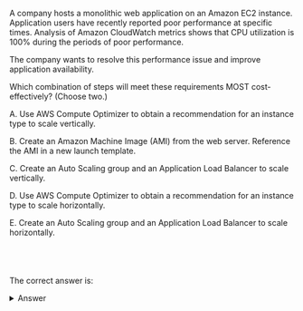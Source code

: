 A company hosts a monolithic web application on an Amazon EC2 instance. Application users have recently reported poor performance at specific times. Analysis of Amazon CloudWatch metrics shows that CPU utilization is 100% during the periods of poor performance.

The company wants to resolve this performance issue and improve application availability.

Which combination of steps will meet these requirements MOST cost-effectively? (Choose two.)

A. Use AWS Compute Optimizer to obtain a recommendation for an instance type to scale vertically.

B. Create an Amazon Machine Image (AMI) from the web server. Reference the AMI in a new launch template.

C. Create an Auto Scaling group and an Application Load Balancer to scale vertically.

D. Use AWS Compute Optimizer to obtain a recommendation for an instance type to scale horizontally.

E. Create an Auto Scaling group and an Application Load Balancer to scale horizontally.
\
\
\
\
\
The correct answer is:
<details markdown=1><summary markdown='span'>Answer</summary>
<b>B,E</b>
 
## Explanation
To address the performance issues of the monolithic web application and improve its availability, the company needs to consider both vertical scaling (increasing the instance size) and horizontal scaling (adding more instances to share the load). Here's how the options stack up:

### **Option A: Use AWS Compute Optimizer to obtain a recommendation for an instance type to scale vertically.**
- **Vertical Scaling**: This involves moving to a larger EC2 instance with more CPU, memory, etc. AWS Compute Optimizer can analyze the current instance's performance and suggest a more appropriate instance type that can handle the load better. However, while this may temporarily solve the issue, it doesn't address potential future scaling needs or redundancy.
- **Cost-effectiveness**: Vertical scaling might be cost-effective in the short term but is limited by the largest available instance size and doesn’t inherently improve availability.

### **Option B: Create an Amazon Machine Image (AMI) from the web server. Reference the AMI in a new launch template.**
- **AMI Creation**: Creating an AMI from the current instance allows you to easily replicate the server configuration. This is a necessary step for setting up an Auto Scaling group or deploying more instances, which would be part of horizontal scaling.
- **Cost-effectiveness**: This is a preparatory step rather than a solution by itself. It’s not directly linked to cost savings but is necessary for implementing horizontal scaling.

### **Option C: Create an Auto Scaling group and an Application Load Balancer to scale vertically.**
- **Vertical Scaling**: Vertical scaling within an Auto Scaling group is not a typical or efficient use case. Auto Scaling is designed for horizontal scaling, i.e., adding/removing instances. This option is somewhat contradictory because it mixes concepts that don't align well (Auto Scaling with vertical scaling).
- **Cost-effectiveness**: This is not a viable or cost-effective approach for solving the problem.

### **Option D: Use AWS Compute Optimizer to obtain a recommendation for an instance type to scale horizontally.**
- **Horizontal Scaling**: This is not the correct interpretation of AWS Compute Optimizer’s functionality, as it is more focused on vertical scaling recommendations. Horizontal scaling requires setting up an Auto Scaling group, not just choosing an instance type.
- **Cost-effectiveness**: This option is misleading as it doesn’t directly apply.

### **Option E: Create an Auto Scaling group and an Application Load Balancer to scale horizontally.**
- **Horizontal Scaling**: This is the best approach for both improving performance and availability. By setting up an Auto Scaling group, you can automatically adjust the number of EC2 instances in response to demand, distributing traffic using an Application Load Balancer (ALB).
- **Cost-effectiveness**: This option is very cost-effective for handling varying loads and ensuring high availability by distributing traffic across multiple instances.

### **Best Combination of Steps:**
- **E. Create an Auto Scaling group and an Application Load Balancer to scale horizontally.**
- **B. Create an Amazon Machine Image (AMI) from the web server. Reference the AMI in a new launch template.**

**Explanation:**
- **E** is critical for horizontal scaling, which improves both performance and availability by automatically adding or removing instances based on demand.
- **B** is necessary for creating a consistent and easily replicable setup across multiple instances in the Auto Scaling group.

By combining these steps, the company can ensure that its application is both scalable and highly available, all while keeping costs under control.



# Other explanations
## Explanation
The key issue is that the EC2 instance hosting the monolithic web app is experiencing 100% CPU utilization during periods of poor performance. To resolve this, the application needs to be able to scale out horizontally by adding more EC2 instances to handle the load, rather than scaling up vertically with a larger instance size.

Creating an AMI allows you to save the current state of the web server, including the OS, application code, and configurations. Referencing this AMI in a launch template enables Auto Scaling to spin up additional EC2 instances that are pre-configured like the original instance.

An Auto Scaling group uses the launch template to automatically add or remove EC2 instances based on scaling policies and metrics like CPU utilization. This allows the application to scale out during high load periods by adding instances, and scale in when load decreases to optimize costs.

An Application Load Balancer distributes incoming application traffic across the multiple EC2 instances in the Auto Scaling group. It performs health checks and only routes requests to healthy instances.

So in summary, creating an AMI, launch template, Auto Scaling group and Application Load Balancer allows the monolithic application to automatically scale horizontally in a cost-effective manner based on traffic and load. This improves performance by eliminating CPU bottlenecks and increases availability by running the application on multiple instances.

The other options are not ideal because:

A and D suggest using AWS Compute Optimizer to get vertical or horizontal scaling recommendations, but the question states scaling should be done cost-effectively, and Compute Optimizer recommendations can suggest larger, more costly instance types. Manual effort is also required to implement the recommendations.\

C suggests using an Auto Scaling group and Application Load Balancer to scale vertically, but vertical scaling would not resolve the CPU bottleneck as cost-effectively as horizontal scaling by adding more instances.
Therefore, B and E are the correct combination of steps to meet the requirements most cost-effectively.
</details>